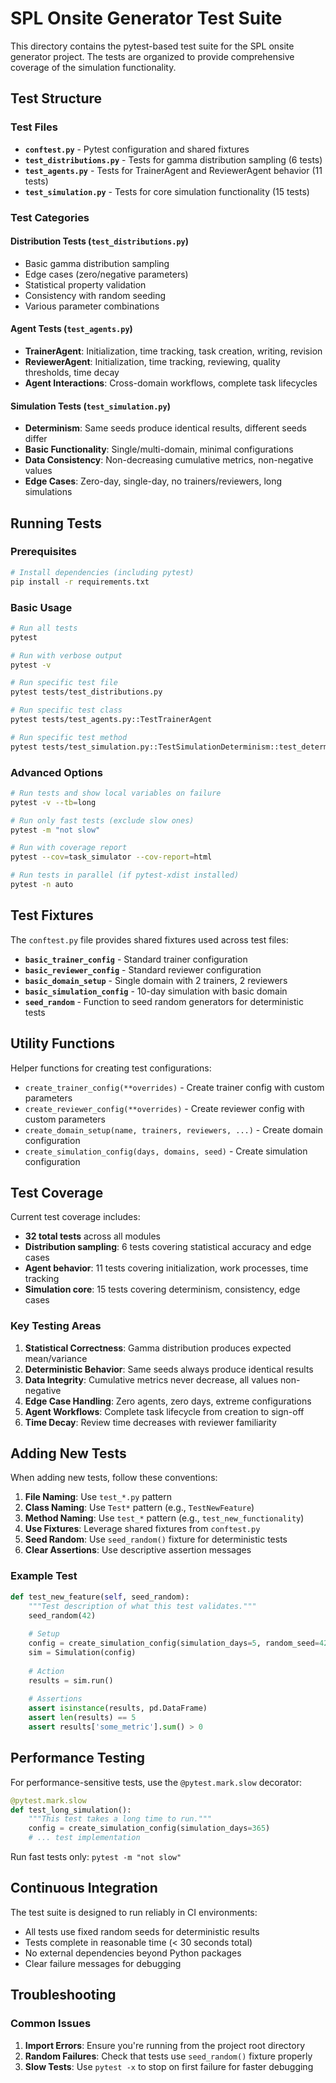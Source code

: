 # SPL Onsite Generator Test Suite

This directory contains the pytest-based test suite for the SPL onsite generator project. The tests are organized to provide comprehensive coverage of the simulation functionality.

## Test Structure

### Test Files

- **`conftest.py`** - Pytest configuration and shared fixtures
- **`test_distributions.py`** - Tests for gamma distribution sampling (6 tests)
- **`test_agents.py`** - Tests for TrainerAgent and ReviewerAgent behavior (11 tests)  
- **`test_simulation.py`** - Tests for core simulation functionality (15 tests)

### Test Categories

#### Distribution Tests (`test_distributions.py`)
- Basic gamma distribution sampling
- Edge cases (zero/negative parameters)
- Statistical property validation
- Consistency with random seeding
- Various parameter combinations

#### Agent Tests (`test_agents.py`)
- **TrainerAgent**: Initialization, time tracking, task creation, writing, revision
- **ReviewerAgent**: Initialization, time tracking, reviewing, quality thresholds, time decay
- **Agent Interactions**: Cross-domain workflows, complete task lifecycles

#### Simulation Tests (`test_simulation.py`)
- **Determinism**: Same seeds produce identical results, different seeds differ
- **Basic Functionality**: Single/multi-domain, minimal configurations
- **Data Consistency**: Non-decreasing cumulative metrics, non-negative values
- **Edge Cases**: Zero-day, single-day, no trainers/reviewers, long simulations

## Running Tests

### Prerequisites
```bash
# Install dependencies (including pytest)
pip install -r requirements.txt
```

### Basic Usage

```bash
# Run all tests
pytest

# Run with verbose output
pytest -v

# Run specific test file
pytest tests/test_distributions.py

# Run specific test class
pytest tests/test_agents.py::TestTrainerAgent

# Run specific test method
pytest tests/test_simulation.py::TestSimulationDeterminism::test_deterministic_with_same_seed
```

### Advanced Options

```bash
# Run tests and show local variables on failure
pytest -v --tb=long

# Run only fast tests (exclude slow ones)
pytest -m "not slow"

# Run with coverage report
pytest --cov=task_simulator --cov-report=html

# Run tests in parallel (if pytest-xdist installed)
pytest -n auto
```

## Test Fixtures

The `conftest.py` file provides shared fixtures used across test files:

- **`basic_trainer_config`** - Standard trainer configuration
- **`basic_reviewer_config`** - Standard reviewer configuration  
- **`basic_domain_setup`** - Single domain with 2 trainers, 2 reviewers
- **`basic_simulation_config`** - 10-day simulation with basic domain
- **`seed_random`** - Function to seed random generators for deterministic tests

## Utility Functions

Helper functions for creating test configurations:

- `create_trainer_config(**overrides)` - Create trainer config with custom parameters
- `create_reviewer_config(**overrides)` - Create reviewer config with custom parameters
- `create_domain_setup(name, trainers, reviewers, ...)` - Create domain configuration
- `create_simulation_config(days, domains, seed)` - Create simulation configuration

## Test Coverage

Current test coverage includes:

- **32 total tests** across all modules
- **Distribution sampling**: 6 tests covering statistical accuracy and edge cases
- **Agent behavior**: 11 tests covering initialization, work processes, time tracking
- **Simulation core**: 15 tests covering determinism, consistency, edge cases

### Key Testing Areas

1. **Statistical Correctness**: Gamma distribution produces expected mean/variance
2. **Deterministic Behavior**: Same seeds always produce identical results
3. **Data Integrity**: Cumulative metrics never decrease, all values non-negative
4. **Edge Case Handling**: Zero agents, zero days, extreme configurations
5. **Agent Workflows**: Complete task lifecycle from creation to sign-off
6. **Time Decay**: Review time decreases with reviewer familiarity

## Adding New Tests

When adding new tests, follow these conventions:

1. **File Naming**: Use `test_*.py` pattern
2. **Class Naming**: Use `Test*` pattern (e.g., `TestNewFeature`)
3. **Method Naming**: Use `test_*` pattern (e.g., `test_new_functionality`)
4. **Use Fixtures**: Leverage shared fixtures from `conftest.py`
5. **Seed Random**: Use `seed_random()` fixture for deterministic tests
6. **Clear Assertions**: Use descriptive assertion messages

### Example Test

```python
def test_new_feature(self, seed_random):
    """Test description of what this test validates."""
    seed_random(42)
    
    # Setup
    config = create_simulation_config(simulation_days=5, random_seed=42)
    sim = Simulation(config)
    
    # Action
    results = sim.run()
    
    # Assertions
    assert isinstance(results, pd.DataFrame)
    assert len(results) == 5
    assert results['some_metric'].sum() > 0
```

## Performance Testing

For performance-sensitive tests, use the `@pytest.mark.slow` decorator:

```python
@pytest.mark.slow
def test_long_simulation():
    """This test takes a long time to run."""
    config = create_simulation_config(simulation_days=365)
    # ... test implementation
```

Run fast tests only: `pytest -m "not slow"`

## Continuous Integration

The test suite is designed to run reliably in CI environments:

- All tests use fixed random seeds for deterministic results
- Tests complete in reasonable time (< 30 seconds total)
- No external dependencies beyond Python packages
- Clear failure messages for debugging

## Troubleshooting

### Common Issues

1. **Import Errors**: Ensure you're running from the project root directory
2. **Random Failures**: Check that tests use `seed_random()` fixture properly
3. **Slow Tests**: Use `pytest -x` to stop on first failure for faster debugging 